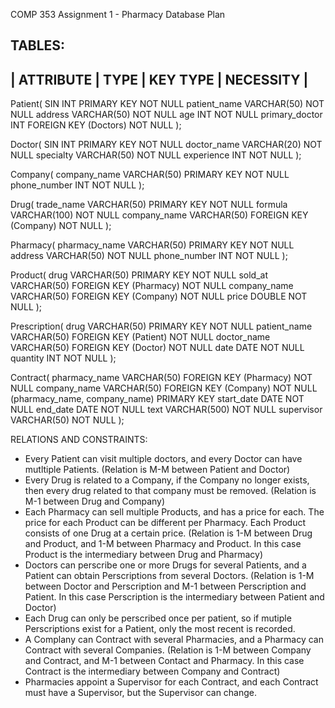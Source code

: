 COMP 353 Assignment 1 - Pharmacy Database Plan

TABLES:
-----------------------------------------------------------------------------
|	ATTRIBUTE 		|	TYPE		|	KEY TYPE			|	NECESSITY	|
-----------------------------------------------------------------------------
Patient(
	SIN				INT				PRIMARY KEY				NOT NULL
	patient_name	VARCHAR(50)								NOT NULL
	address			VARCHAR(50)								NOT NULL
	age				INT										NOT NULL
	primary_doctor	INT				FOREIGN KEY (Doctors)	NOT NULL
);

Doctor(
	SIN				INT				PRIMARY KEY				NOT NULL
	doctor_name		VARCHAR(20)								NOT NULL
	specialty		VARCHAR(50)								NOT NULL
	experience		INT										NOT NULL
);

Company(
	company_name	VARCHAR(50)		PRIMARY KEY				NOT NULL
	phone_number	INT										NOT NULL
);

Drug(
	trade_name		VARCHAR(50)		PRIMARY KEY				NOT NULL
	formula			VARCHAR(100)							NOT NULL
	company_name	VARCHAR(50)		FOREIGN KEY (Company)	NOT NULL
);

Pharmacy(
	pharmacy_name	VARCHAR(50)		PRIMARY KEY				NOT NULL
	address			VARCHAR(50)								NOT NULL
	phone_number	INT										NOT NULL
);

Product(
	drug			VARCHAR(50)		PRIMARY KEY				NOT NULL
	sold_at			VARCHAR(50)		FOREIGN KEY (Pharmacy)	NOT NULL
	company_name	VARCHAR(50)		FOREIGN KEY (Company)	NOT NULL
	price			DOUBLE									NOT NULL
);

Prescription(
	drug			VARCHAR(50)		PRIMARY KEY				NOT NULL
	patient_name	VARCHAR(50)		FOREIGN KEY (Patient)	NOT NULL
	doctor_name		VARCHAR(50)		FOREIGN KEY (Doctor)	NOT NULL
	date			DATE									NOT NULL
	quantity		INT										NOT NULL
);

Contract(
	pharmacy_name	VARCHAR(50)		FOREIGN KEY (Pharmacy)	NOT NULL
	company_name	VARCHAR(50)		FOREIGN KEY (Company)	NOT NULL
	(pharmacy_name, company_name)	PRIMARY KEY
	start_date		DATE									NOT NULL
	end_date		DATE									NOT NULL
	text			VARCHAR(500)							NOT NULL
	supervisor		VARCHAR(50)								NOT NULL
);

RELATIONS AND CONSTRAINTS:

- 	Every Patient can visit multiple doctors, and every Doctor can have
	mutltiple Patients. (Relation is M-M between Patient and Doctor)
-	Every Drug is related to a Company, if the Company no longer exists,
	then every drug related to that company must be removed. (Relation is
	M-1 between Drug and Company)
-	Each Pharmacy can sell multiple Products, and has a price for each. The
	price for each Product can be different per Pharmacy. Each Product consists
	of one Drug at a certain price. (Relation is 1-M between Drug and Product,
	and 1-M between Pharmacy and Product. In this case Product is the intermediary
	between Drug and Pharmacy)
-	Doctors can perscribe one or more Drugs for several Patients, and a
	Patient can obtain Perscriptions from several Doctors. (Relation is
	1-M between Doctor and Perscription and M-1 between Perscription and
	Patient. In this case Perscription is the intermediary between Patient
	and Doctor)
-	Each Drug can only be perscribed once per patient, so if mutiple
	Perscriptions exist for a Patient, only the most recent is recorded.
-	A Complany can Contract with several Pharmacies, and a Pharmacy can
	Contract with several Companies. (Relation is 1-M between Company and
	Contract, and M-1 between Contact and Pharmacy. In this case Contract is
	the intermediary between Company and Contract)
-	Pharmacies appoint a Supervisor for each Contract, and each Contract must
	have a Supervisor, but the Supervisor can change.